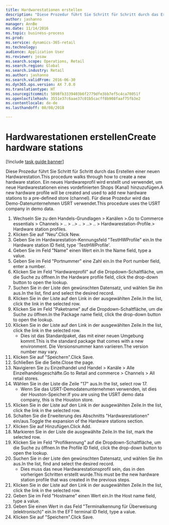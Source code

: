 ```yaml
--- 
title: Hardwarestationen erstellen
description: "Diese Prozedur führt Sie Schritt für Schritt durch das Erstellen einer neuen Hardwarestation."
author: jashanno
manager: AnnBe
ms.date: 11/14/2016
ms.topic: business-process
ms.prod: 
ms.service: dynamics-365-retail
ms.technology: 
audience: Application User
ms.reviewer: josaw
ms.search.scope: Operations, Retail
ms.search.region: Global
ms.search.industry: Retail
ms.author: jashanno
ms.search.validFrom: 2016-06-30
ms.dyn365.ops.version: AX 7.0.0
ms.translationtype: HT
ms.sourcegitcommit: 5098fb3339403b6f2779dfe3bb7ef5c4ca78051f
ms.openlocfilehash: 3551e37c6aae37c01b5cacff8b908faaf75fb3e2
ms.contentlocale: de-de
ms.lasthandoff: 08/08/2018

---
```

# <a name="create-hardware-stations"></a><span data-ttu-id="54fe6-103">Hardwarestationen erstellen</span><span class="sxs-lookup"><span data-stu-id="54fe6-103">Create hardware stations</span></span>

[!include [task guide banner](../includes/task-guide-banner.md)]

<span data-ttu-id="54fe6-104">Diese Prozedur führt Sie Schritt für Schritt durch das Erstellen einer neuen Hardwarestation.</span><span class="sxs-lookup"><span data-stu-id="54fe6-104">This procedure walks through how to create a new hardware station.</span></span> <span data-ttu-id="54fe6-105">Ein neues Hardwareprofil wird erstellt und verwendet, um neue Hardwarestationen eines vordefinierten Shops (Kanal) hinzuzufügen.</span><span class="sxs-lookup"><span data-stu-id="54fe6-105">A new hardware profile will be created and used to add new hardware stations to a pre-defined store (channel).</span></span> <span data-ttu-id="54fe6-106">Für diese Prozedur wird das Demo-Datenunternehmen USRT verwendet.</span><span class="sxs-lookup"><span data-stu-id="54fe6-106">This procedure uses the USRT company in demo data.</span></span>

1. <span data-ttu-id="54fe6-107">Wechseln Sie zu den Handels-Grundlagen > Kanälen >.</span><span class="sxs-lookup"><span data-stu-id="54fe6-107">Go to Commerce essentials > Channels > ..</span></span> <span data-ttu-id="54fe6-108">> ..</span><span class="sxs-lookup"><span data-stu-id="54fe6-108">> ..</span></span> <span data-ttu-id="54fe6-109">> ..</span><span class="sxs-lookup"><span data-stu-id="54fe6-109">> ..</span></span> <span data-ttu-id="54fe6-110">> Hardwarestation-Profile.</span><span class="sxs-lookup"><span data-stu-id="54fe6-110">> Hardware station profiles.</span></span>
2. <span data-ttu-id="54fe6-111">Klicken Sie auf "Neu".</span><span class="sxs-lookup"><span data-stu-id="54fe6-111">Click New.</span></span>
3. <span data-ttu-id="54fe6-112">Geben Sie im Hardwarestation-Kennungsfeld "TestHWProfile" ein.</span><span class="sxs-lookup"><span data-stu-id="54fe6-112">In the Hardware station ID field, type 'TestHWProfile'.</span></span>
4. <span data-ttu-id="54fe6-113">Geben Sie im Feld "Name" einen Wert ein.</span><span class="sxs-lookup"><span data-stu-id="54fe6-113">In the Name field, type a value.</span></span>
5. <span data-ttu-id="54fe6-114">Geben Sie im Feld "Portnummer" eine Zahl ein.</span><span class="sxs-lookup"><span data-stu-id="54fe6-114">In the Port number field, enter a number.</span></span>
6. <span data-ttu-id="54fe6-115">Klicken Sie im Feld "Hardwareprofil" auf die Dropdown-Schaltfläche, um die Suche zu öffnen.</span><span class="sxs-lookup"><span data-stu-id="54fe6-115">In the Hardware profile field, click the drop-down button to open the lookup.</span></span>
7. <span data-ttu-id="54fe6-116">Suchen Sie in der Liste den gewünschten Datensatz, und wählen Sie ihn aus.</span><span class="sxs-lookup"><span data-stu-id="54fe6-116">In the list, find and select the desired record.</span></span>
8. <span data-ttu-id="54fe6-117">Klicken Sie in der Liste auf den Link in der ausgewählten Zeile.</span><span class="sxs-lookup"><span data-stu-id="54fe6-117">In the list, click the link in the selected row.</span></span>
9. <span data-ttu-id="54fe6-118">Klicken Sie im Feld "Paketname" auf die Dropdown-Schaltfläche, um die Suche zu öffnen.</span><span class="sxs-lookup"><span data-stu-id="54fe6-118">In the Package name field, click the drop-down button to open the lookup.</span></span>
10. <span data-ttu-id="54fe6-119">Klicken Sie in der Liste auf den Link in der ausgewählten Zeile.</span><span class="sxs-lookup"><span data-stu-id="54fe6-119">In the list, click the link in the selected row.</span></span>
    * <span data-ttu-id="54fe6-120">Dies ist das Standardpaket, das mit einer neuen Umgebung kommt.</span><span class="sxs-lookup"><span data-stu-id="54fe6-120">This is the standard package that comes with a new environment.</span></span> <span data-ttu-id="54fe6-121">Die Versionsnummer kann variieren.</span><span class="sxs-lookup"><span data-stu-id="54fe6-121">The version number may vary.</span></span>  
11. <span data-ttu-id="54fe6-122">Klicken Sie auf "Speichern".</span><span class="sxs-lookup"><span data-stu-id="54fe6-122">Click Save.</span></span>
12. <span data-ttu-id="54fe6-123">Schließen Sie die Seite.</span><span class="sxs-lookup"><span data-stu-id="54fe6-123">Close the page.</span></span>
13. <span data-ttu-id="54fe6-124">Navigieren Sie zu Einzelhandel und Handel > Kanäle > Alle Einzelhandelsgeschäfte.</span><span class="sxs-lookup"><span data-stu-id="54fe6-124">Go to Retail and commerce > Channels > All retail stores.</span></span>
14. <span data-ttu-id="54fe6-125">Wählen Sie in der Liste die Zeile "17" aus.</span><span class="sxs-lookup"><span data-stu-id="54fe6-125">In the list, select row 17.</span></span>
    * <span data-ttu-id="54fe6-126">Wenn Sie das USRT-Demodatenunternehmen verwenden, ist dies der Houston-Speicher.</span><span class="sxs-lookup"><span data-stu-id="54fe6-126">If you are using the USRT demo data company, this is the Houston store.</span></span>  
15. <span data-ttu-id="54fe6-127">Klicken Sie in der Liste auf den Link in der ausgewählten Zeile.</span><span class="sxs-lookup"><span data-stu-id="54fe6-127">In the list, click the link in the selected row.</span></span>
16. <span data-ttu-id="54fe6-128">Schalten Sie die Erweiterung des Abschnitts "Hardwarestationen" ein/aus.</span><span class="sxs-lookup"><span data-stu-id="54fe6-128">Toggle the expansion of the Hardware stations section.</span></span>
17. <span data-ttu-id="54fe6-129">Klicken Sie auf Hinzufügen.</span><span class="sxs-lookup"><span data-stu-id="54fe6-129">Click Add.</span></span>
18. <span data-ttu-id="54fe6-130">Markieren Sie in der Liste die ausgewählte Zeile.</span><span class="sxs-lookup"><span data-stu-id="54fe6-130">In the list, mark the selected row.</span></span>
19. <span data-ttu-id="54fe6-131">Klicken Sie im Feld "Profilkennung" auf die Dropdown-Schaltfläche, um die Suche zu öffnen.</span><span class="sxs-lookup"><span data-stu-id="54fe6-131">In the Profile ID field, click the drop-down button to open the lookup.</span></span>
20. <span data-ttu-id="54fe6-132">Suchen Sie in der Liste den gewünschten Datensatz, und wählen Sie ihn aus.</span><span class="sxs-lookup"><span data-stu-id="54fe6-132">In the list, find and select the desired record.</span></span>
    * <span data-ttu-id="54fe6-133">Dies muss das neue Hardwarestationsprofil sein, das in den vorherigen Schritten erstellt wurde.</span><span class="sxs-lookup"><span data-stu-id="54fe6-133">This must be the new hardware station profile that was created in the previous steps.</span></span>  
21. <span data-ttu-id="54fe6-134">Klicken Sie in der Liste auf den Link in der ausgewählten Zeile.</span><span class="sxs-lookup"><span data-stu-id="54fe6-134">In the list, click the link in the selected row.</span></span>
22. <span data-ttu-id="54fe6-135">Geben Sie im Feld "Hostname" einen Wert ein.</span><span class="sxs-lookup"><span data-stu-id="54fe6-135">In the Host name field, type a value.</span></span>
23. <span data-ttu-id="54fe6-136">Geben Sie einen Wert in das Feld "Terminalkennung für Überweisung (elektronisch)" ein.</span><span class="sxs-lookup"><span data-stu-id="54fe6-136">In the EFT terminal ID field, type a value.</span></span>
24. <span data-ttu-id="54fe6-137">Klicken Sie auf "Speichern".</span><span class="sxs-lookup"><span data-stu-id="54fe6-137">Click Save.</span></span>


